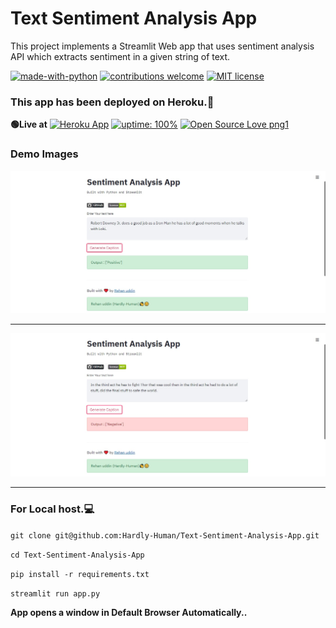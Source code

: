 # Text Sentiment Analysis App
This project implements a Streamlit Web app that uses sentiment analysis API which extracts sentiment in a given string of text.

[![made-with-python](https://img.shields.io/badge/Made%20with-Python-1f425f.svg)](https://www.python.org/)
[![contributions welcome](https://img.shields.io/badge/contributions-welcome-brightgreen.svg?style=flat)](https://github.com/Hardly-Human/Text-Sentiment-Analysis-App)
[![MIT license](https://img.shields.io/badge/License-MIT-blue.svg)](https://lbesson.mit-license.org/)


### This app has been deployed on Heroku.🥳
 **🟢Live at** [![Heroku App](https://raw.githubusercontent.com/gregsadetsky/heroku-ci-badge/master/badges/succeeded.svg)](https://sentiment-analysis-application.herokuapp.com/)
 [![uptime: 100%](https://camo.githubusercontent.com/b3fc74878a0d5fcca5a78b288aa4b489f65fd7eb/68747470733a2f2f696d672e736869656c64732e696f2f62616467652f757074696d652d3130302532352d627269676874677265656e)](https://sentiment-analysis-application.herokuapp.com/)
[![Open Source Love png1](https://badges.frapsoft.com/os/v1/open-source.png?v=103)](https://github.com/Hardly-Human)
   
### Demo Images
![img1](https://github.com/Hardly-Human/Text-Sentiment-Analysis-App/blob/main/img1.jpg)
*** ***
![img2](https://github.com/Hardly-Human/Text-Sentiment-Analysis-App/blob/main/img2.jpg)
*** ***  

### For Local host.💻

`git clone git@github.com:Hardly-Human/Text-Sentiment-Analysis-App.git`

`cd Text-Sentiment-Analysis-App`

`pip install -r requirements.txt`

`streamlit run app.py`

__App opens a window in Default Browser Automatically..__

